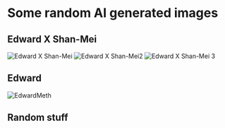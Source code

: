 # Some random AI generated images

## Edward X Shan-Mei
![Edward X Shan-Mei](https://github.com/GrimReaper2654/Notes/assets/80506189/54badf86-3009-4e88-97ba-7d1182d21b06)
![Edward X Shan-Mei2](https://github.com/GrimReaper2654/Notes/assets/80506189/7fd7c304-68fc-421b-b999-26fe67dd6a6f)
![Edward X Shan-Mei 3](https://github.com/GrimReaper2654/Notes/assets/80506189/7aee9703-7991-478d-8f56-db9b04cfd030)

## Edward
![EdwardMeth](https://github.com/GrimReaper2654/Notes/assets/80506189/f11ecf7e-ec1e-4be5-8c1a-c93938590f2c)

## Random stuff
